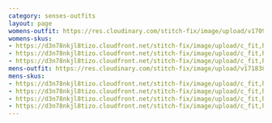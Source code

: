 ```yaml
---
category: senses-outfits
layout: page
womens-outfit: https://res.cloudinary.com/stitch-fix/image/upload/v1709166453/Style_studio/Styleshuffle/2023-12-14_W_OLOF_H29_00852_r0.jpg
womens-skus:
- https://d3n78nkjl8tizo.cloudfront.net/stitch-fix/image/upload/c_fit,h_720,w_862/v1706758187/wd39gk4ykideqdv1jrm4.jpg
- https://d3n78nkjl8tizo.cloudfront.net/stitch-fix/image/upload/c_fit,h_720,w_862/v1683867732/ve8dbox1qyatcq5rbmdl.jpg
- https://d3n78nkjl8tizo.cloudfront.net/stitch-fix/image/upload/c_fit,h_720,w_862/v1673318781/x8omuxjp7rijcaqtg2gh.jpg
mens-outfit: https://res.cloudinary.com/stitch-fix/image/upload/v1718384065/onboarding/StyleFile/Mens/2023-02-16_Set_A_M_OLD_V18_1x1.jpg
mens-skus: 
- https://d3n78nkjl8tizo.cloudfront.net/stitch-fix/image/upload/c_fit,h_720,w_862/v1585239854/rmpqgr8lyrleej4wtumb.jpg
- https://d3n78nkjl8tizo.cloudfront.net/stitch-fix/image/upload/c_fit,h_720,w_862/v1639087034/wbbkfquta0hole5m8pad.jpg
- https://d3n78nkjl8tizo.cloudfront.net/stitch-fix/image/upload/c_fit,h_720,w_862/v1642122796/g8sipjqaabjaefkbwax0.jpg
- https://d3n78nkjl8tizo.cloudfront.net/stitch-fix/image/upload/c_fit,h_720,w_862/v1668671660/cg4lt6jrmem7n0exbtoh.jpg
---
```



